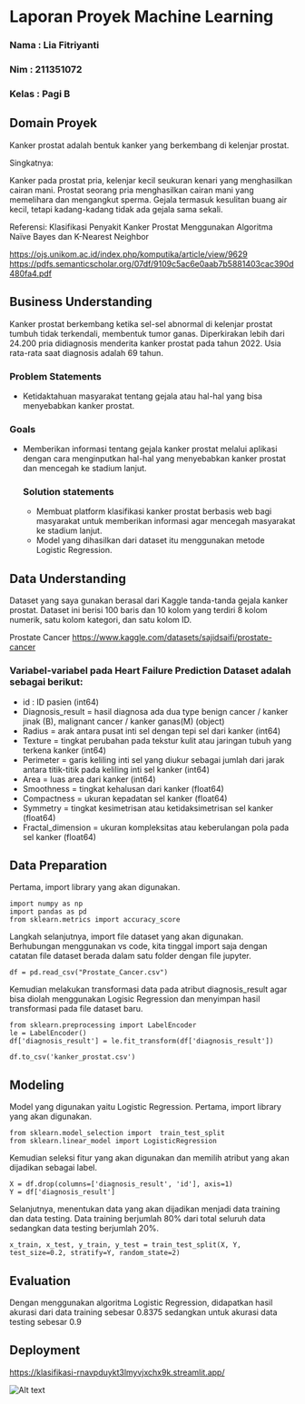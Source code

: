 # Laporan Proyek Machine Learning
### Nama : Lia Fitriyanti
### Nim : 211351072
### Kelas : Pagi B

## Domain Proyek

Kanker prostat adalah bentuk kanker yang berkembang di kelenjar prostat.

Singkatnya:

Kanker pada prostat pria, kelenjar kecil seukuran kenari yang menghasilkan cairan mani. Prostat seorang pria menghasilkan cairan mani yang memelihara dan mengangkut sperma. Gejala termasuk kesulitan buang air kecil, tetapi kadang-kadang tidak ada gejala sama sekali.

  Referensi:
  Klasifikasi Penyakit Kanker Prostat Menggunakan Algoritma Naïve Bayes dan K-Nearest Neighbor

  https://ojs.unikom.ac.id/index.php/komputika/article/view/9629 
  https://pdfs.semanticscholar.org/07df/9109c5ac6e0aab7b5881403cac390d480fa4.pdf

## Business Understanding

Kanker prostat berkembang ketika sel-sel abnormal di kelenjar prostat tumbuh tidak terkendali, membentuk tumor ganas. Diperkirakan lebih dari 24.200 pria didiagnosis menderita kanker prostat pada tahun 2022. Usia rata-rata saat diagnosis adalah 69 tahun.

### Problem Statements

- Ketidaktahuan masyarakat tentang gejala atau hal-hal yang bisa menyebabkan kanker prostat.

### Goals

- Memberikan informasi tentang gejala kanker prostat melalui aplikasi dengan cara menginputkan hal-hal yang menyebabkan kanker prostat dan mencegah ke stadium lanjut.


    ### Solution statements
    - Membuat platform klasifikasi kanker prostat berbasis web bagi masyarakat untuk memberikan informasi agar mencegah masyarakat ke stadium lanjut.
    - Model yang dihasilkan dari dataset itu menggunakan metode Logistic Regression.

## Data Understanding
Dataset yang saya gunakan berasal dari Kaggle tanda-tanda gejala kanker prostat. Dataset ini berisi 100 baris dan 10 kolom yang terdiri 8 kolom numerik, satu kolom kategori, dan satu kolom ID.

Prostate Cancer
https://www.kaggle.com/datasets/sajidsaifi/prostate-cancer 

### Variabel-variabel pada Heart Failure Prediction Dataset adalah sebagai berikut:
- id : ID pasien (int64)  
- Diagnosis_result = hasil diagnosa ada dua type benign cancer / kanker jinak (B), malignant cancer / kanker ganas(M) (object)
- Radius = arak antara pusat inti sel dengan tepi sel dari kanker (int64)  
- Texture = tingkat perubahan pada tekstur kulit atau jaringan tubuh yang terkena kanker (int64)  
- Perimeter = garis keliling inti sel yang diukur sebagai jumlah dari jarak antara titik-titik pada keliling inti sel kanker (int64)  
- Area = luas area dari kanker (int64)  
- Smoothness = tingkat kehalusan dari kanker (float64)
- Compactness = ukuran kepadatan sel kanker (float64)
- Symmetry = tingkat kesimetrisan atau ketidaksimetrisan sel kanker (float64)
- Fractal_dimension = ukuran kompleksitas atau keberulangan pola pada sel kanker (float64)

## Data Preparation
Pertama, import library yang akan digunakan.

    import numpy as np
    import pandas as pd
    from sklearn.metrics import accuracy_score

Langkah selanjutnya, import file dataset yang akan digunakan. Berhubungan menggunakan vs code, kita tinggal import saja dengan catatan file dataset berada dalam satu folder dengan file jupyter.

    df = pd.read_csv("Prostate_Cancer.csv")

Kemudian melakukan transformasi data pada atribut diagnosis_result agar bisa diolah menggunakan Logisic Regression dan menyimpan hasil transformasi pada file dataset baru.

    from sklearn.preprocessing import LabelEncoder
    le = LabelEncoder()
    df['diagnosis_result'] = le.fit_transform(df['diagnosis_result'])

    df.to_csv('kanker_prostat.csv')

## Modeling
Model yang digunakan yaitu Logistic Regression. Pertama, import library yang akan digunakan.

    from sklearn.model_selection import  train_test_split
    from sklearn.linear_model import LogisticRegression

Kemudian seleksi fitur yang akan digunakan dan memilih atribut yang akan dijadikan sebagai label.

    X = df.drop(columns=['diagnosis_result', 'id'], axis=1)
    Y = df['diagnosis_result']

Selanjutnya, menentukan data yang akan dijadikan menjadi data training dan data testing. Data training berjumlah 80% dari total seluruh data sedangkan data testing berjumlah 20%.

    x_train, x_test, y_train, y_test = train_test_split(X, Y, test_size=0.2, stratify=Y, random_state=2)

## Evaluation
Dengan menggunakan algoritma Logistic Regression, didapatkan hasil akurasi dari data training sebesar 0.8375 sedangkan untuk akurasi data testing sebesar 0.9

## Deployment
https://klasifikasi-rnavpduykt3lmyvjxchx9k.streamlit.app/

![Alt text](image-1.png)
